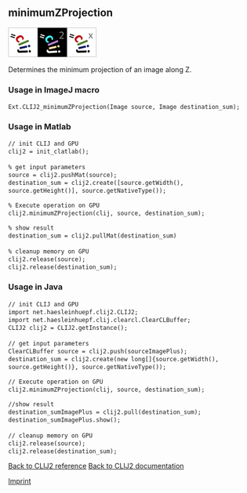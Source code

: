 ## minimumZProjection
<img src="images/mini_clij1_logo.png"/><img src="images/mini_clij2_logo.png"/><img src="images/mini_clijx_logo.png"/>

Determines the minimum projection of an image along Z.

### Usage in ImageJ macro
```
Ext.CLIJ2_minimumZProjection(Image source, Image destination_sum);
```


### Usage in Matlab
```
// init CLIJ and GPU
clij2 = init_clatlab();

% get input parameters
source = clij2.pushMat(source);
destination_sum = clij2.create([source.getWidth(), source.getHeight()], source.getNativeType());
```

```
% Execute operation on GPU
clij2.minimumZProjection(clij, source, destination_sum);
```

```
% show result
destination_sum = clij2.pullMat(destination_sum)

% cleanup memory on GPU
clij2.release(source);
clij2.release(destination_sum);
```


### Usage in Java
```
// init CLIJ and GPU
import net.haesleinhuepf.clij2.CLIJ2;
import net.haesleinhuepf.clij.clearcl.ClearCLBuffer;
CLIJ2 clij2 = CLIJ2.getInstance();

// get input parameters
ClearCLBuffer source = clij2.push(sourceImagePlus);
destination_sum = clij2.create(new long[]{source.getWidth(), source.getHeight()}, source.getNativeType());
```

```
// Execute operation on GPU
clij2.minimumZProjection(clij, source, destination_sum);
```

```
//show result
destination_sumImagePlus = clij2.pull(destination_sum);
destination_sumImagePlus.show();

// cleanup memory on GPU
clij2.release(source);
clij2.release(destination_sum);
```


[Back to CLIJ2 reference](https://clij.github.io/clij2-docs/reference)
[Back to CLIJ2 documentation](https://clij.github.io/clij2-docs)

[Imprint](https://clij.github.io/imprint)
